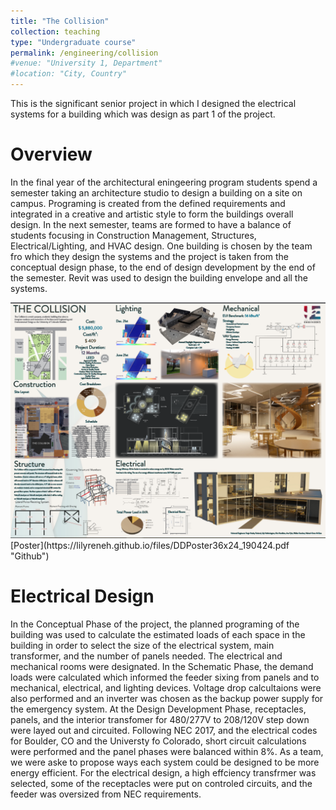 ```yaml
---
title: "The Collision"
collection: teaching
type: "Undergraduate course"
permalink: /engineering/collision
#venue: "University 1, Department"
#location: "City, Country"
---
```


This is the significant senior project in which I designed the electrical systems for a building which was design as part 1 of the project.

Overview
======
In the final year of the architectural eningeering program students spend a semester taking an architecture studio to design a building on a site on campus. Programing is created from the defined requirements and integrated in a creative and artistic style to form the buildings overall design. In the next semester, teams are formed to have a balance of students focusing in Construction Management, Structures, Electrical/Lighting, and HVAC design. One building is chosen by the team fro which they design the systems and the project is taken from the conceptual design phase, to the end of design development by the end of the semester. Revit was used to design the building envelope and all the systems. 

<img src='/files/poster.PNG'>
[Poster](https://lilyreneh.github.io/files/DDPoster36x24_190424.pdf "Github")

Electrical Design
======
In the Conceptual Phase of the project, the planned programing of the building was used to calculate the estimated loads of each space in the building in order to select the size of the electrical system, main transformer, and the number of panels needed. The electrical and mechanical rooms were designated. In the Schematic Phase, the demand loads were calculated which informed the feeder sixing from panels and to mechanical, electrical, and lighting devices. Voltage drop calcultaions were also performed and an inverter was chosen as the backup power supply for the emergency system. At the Design Development Phase, receptacles, panels, and the interior transfomer for 480/277V to 208/120V step down were layed out and circuited. Following NEC 2017, and the electrical codes for Boulder, CO and the Universty fo Colorado, short circuit calculations were performed and the panel phases were balanced within 8%. As a team, we were aske to propose ways each system could be designed to be more energy efficient. For the electrical design, a high effciency transfrmer was selected, some of the receptacles were put on controled circuits, and the feeder was oversized from NEC requirements.

